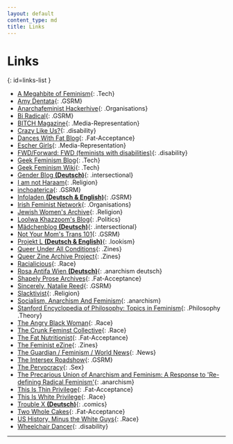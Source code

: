 ```yaml
---
layout: default
content_type: md
title: Links
---
```

<!-- 
    Please sort links in alphabetical order if possible.
    For Non-English links, add a bold paranthesis containing the language within the link title. 
	If anyone has a better system, feel free to propose it in op chat.
-->

# Links

{: id=links-list }
* [A Megahbite of Feminism](http://megan.geek.nz/){: .Tech}
* [Amy Dentata](http://amydentata.com/){: .GSRM}
* [Anarchafeminist Hackerhive](https://www.noisebridge.net/wiki/Anarchafeminist_Hackerhive){: .Organisations}
* [Bi Radical](https://radicalbi.wordpress.com/){: .GSRM} 
* [BITCH Magazine](http://bitchmagazine.org/){: .Media-Representation}
* [Crazy Like Us?](https://feministmentalhealthuk.wordpress.com/){: .disability}
* [Dances With Fat Blog](https://danceswithfat.wordpress.com/blog/){: .Fat-Acceptance}
* [Escher Girls](http://eschergirls.tumblr.com/){: .Media-Representation}
* [FWD/Forward: FWD \(feminists with disabilities\)](http://disabledfeminists.com/){: .disability}
* [Geek Feminism Blog](http://geekfeminism.org/){: .Tech}
* [Geek Feminism Wiki](http://geekfeminism.wikia.com/wiki/Geek_Feminism_Wiki){: .Tech}
* [Gender Blog **(Deutsch)**](http://genderblog.de/){: .intersectional}
* [I am not Haraam](http://iamnotharaam.tumblr.com/){: .Religion}
* [inchoaterica](http://inchoaterica.wordpress.com/){: .GSRM} 
* [Infoladen **(Deutsch & English)**](http://as-laden.info/){: .GSRM}
* [Irish Feminist Network](http://www.irishfeministnetwork.org/){: .Organisations}
* [Jewish Women's Archive](http://jwa.org/blog){: .Religion}
* [Loolwa Khazzoom's Blog](http://loolwa.com/blog/){: .Politics}
* [Mädchenblog **(Deutsch)**](http://maedchenblog.blogsport.de/){: .intersectional}
* [Not Your Mom's Trans 101](http://tranarchism.com/2010/11/26/not-your-moms-trans-101/){: .GSRM} 
* [Projekt L **(Deutsch & English)**](http://www.lookism.info/){: .lookism}
* [Queer Under All Conditions](http://queerunderallconditions.tumblr.com/){: .Zines} 
* [Queer Zine Archive Project](http://www.qzap.org/){: .Zines} 
* [Racialicious](http://www.racialicious.com/){: .Race}
* [Rosa Antifa Wien **(Deutsch)**](https://www.raw.at/){: .anarchism deutsch}
* [Shapely Prose Archives](http://kateharding.net/){: .Fat-Acceptance} 
* [Sincerely, Natalie Reed](http://freethoughtblogs.com/nataliereed){: .GSRM}
* [Slacktivist](http://www.patheos.com/blogs/slacktivist/){: .Religion}
* [Socialism, Anarchism And Feminism](http://theanarchistlibrary.org/library/carol-ehrlich-socialism-anarchism-and-feminism){: .anarchism}
* [Stanford Encyclopedia of Philosophy: Topics in Feminism](http://plato.stanford.edu/entries/feminism-topics/){: .Philosophy .Theory}
* [The Angry Black Woman](http://theangryblackwoman.com/){: .Race}
* [The Crunk Feminst Collective](http://crunkfeministcollective.wordpress.com/){: .Race}
* [The Fat Nutritionist](http://www.fatnutritionist.com/){: .Fat-Acceptance} 
* [The Feminist eZine](http://www.feministezine.com/feminist/){: .Zines} 
* [The Guardian / Feminism / World News](http://www.guardian.co.uk/world/feminism){: .News}
* [The Intersex Roadshow](http://intersexroadshow.blogspot.com/){: .GSRM}
* [The Pervocracy](http://pervocracy.blogspot.com/){: .Sex}
* [The Precarious Union of Anarchism and Feminism: A Response to 'Re-defining Radical Feminism'](http://theanarchistlibrary.org/library/red-sonja-nefac-boston-the-precarious-union-of-anarchism-and-feminism-a-response-to-re-defining){: .anarchism}
* [This Is Thin Privilege](http://thisisthinprivilege.tumblr.com/){: .Fat-Acceptance}
* [This Is White Privilege](http://thisiswhiteprivilege.tumblr.com/){: .Race} 
* [Trouble X **(Deutsch)**](http://troublex.blogsport.de/){: .comics}
* [Two Whole Cakes](http://blog.twowholecakes.com/){: .Fat-Acceptance}
* [US History, Minus the White Guys](http://ushistoryminuswhiteguys.tumblr.com/){: .Race}
* [Wheelchair Dancer](http://cripwheels.blogspot.com/){: .disability}

***


